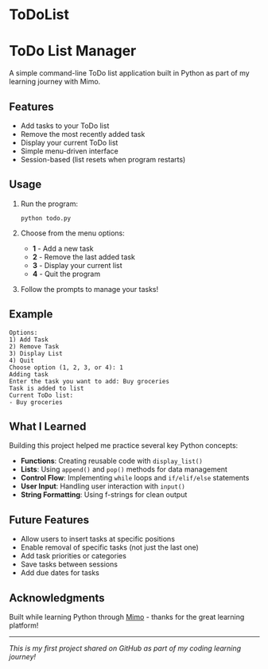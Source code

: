 # ToDoList
# ToDo List Manager

A simple command-line ToDo list application built in Python as part of my learning journey with Mimo.

## Features

- Add tasks to your ToDo list
- Remove the most recently added task
- Display your current ToDo list
- Simple menu-driven interface
- Session-based (list resets when program restarts)

## Usage

1. Run the program:
   ```
   python todo.py
   ```

2. Choose from the menu options:
   - **1** - Add a new task
   - **2** - Remove the last added task
   - **3** - Display your current list
   - **4** - Quit the program

3. Follow the prompts to manage your tasks!

## Example
```
Options:
1) Add Task
2) Remove Task
3) Display List
4) Quit
Choose option (1, 2, 3, or 4): 1
Adding task
Enter the task you want to add: Buy groceries
Task is added to list
Current ToDo list: 
- Buy groceries
```

## What I Learned

Building this project helped me practice several key Python concepts:
- **Functions**: Creating reusable code with `display_list()`
- **Lists**: Using `append()` and `pop()` methods for data management
- **Control Flow**: Implementing `while` loops and `if/elif/else` statements
- **User Input**: Handling user interaction with `input()`
- **String Formatting**: Using f-strings for clean output

## Future Features

- Allow users to insert tasks at specific positions
- Enable removal of specific tasks (not just the last one)
- Add task priorities or categories
- Save tasks between sessions
- Add due dates for tasks

## Acknowledgments

Built while learning Python through [Mimo](https://mimo.org) - thanks for the great learning platform!

---

*This is my first project shared on GitHub as part of my coding learning journey!*
